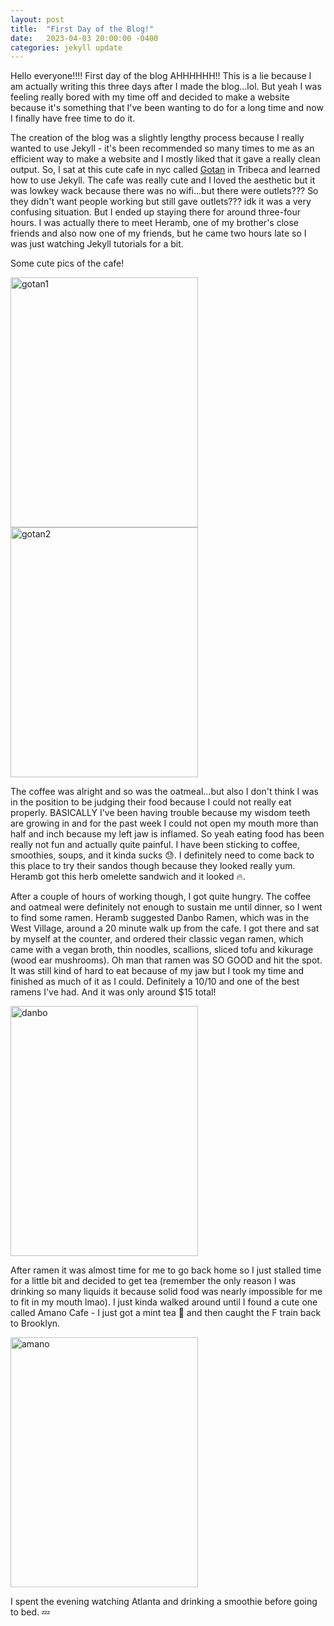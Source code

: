 ```yaml
---
layout: post
title:  "First Day of the Blog!"
date:   2023-04-03 20:00:00 -0400
categories: jekyll update
---
```


Hello everyone!!!! First day of the blog AHHHHHH!!
This is a lie because I am actually writing this three days after I made the blog...lol.
But yeah I was feeling really bored with my time off and decided to make a website because it's something that I've been wanting to do for a long time and now I finally have free time to do it.

The creation of the blog was a slightly lengthy process because I really wanted to use Jekyll - it's been recommended so many times to me as an efficient way to make a website and I mostly liked that it gave a really clean output. So, I sat at this cute cafe in nyc called [Gotan](https://www.gotancafe.com/) in Tribeca and learned how to use Jekyll. The cafe was really cute and I loved the aesthetic but it was lowkey wack because there was no wifi...but there were outlets??? So they didn't want people working but still gave outlets??? idk it was a very confusing situation. But I ended up staying there for around three-four hours. I was actually there to meet Heramb, one of my brother's close friends and also now one of my friends, but he came two hours late so I was just watching Jekyll tutorials for a bit.

Some cute pics of the cafe!
<!-- ![gotan1](anjsri878.github.io/loats/assets/img/03_04_gotan1.JPG) -->


<img src="{{site.baseurl | prepend: site.url}}/assets/img/gallery/03_04_gotan1.JPG" alt="gotan1" width="300" height= "400"/>
<img src="{{site.baseurl | prepend: site.url}}/assets/img/gallery/03_04_gotan2.JPG" alt="gotan2" width="300" height= "400"/>



The coffee was alright and so was the oatmeal...but also I don't think I was in the position to be judging their food because I could not really eat properly. BASICALLY I've been having trouble because my wisdom teeth are growing in and for the past week I could not open my mouth more than half and inch because my left jaw is inflamed. So yeah eating food has been really not fun and actually quite painful. I have been sticking to coffee, smoothies, soups, and it kinda sucks :sweat:. I definitely need to come back to this place to try their sandos though because they looked really yum. Heramb got this herb omelette sandwich and it looked :fire:.

After a couple of hours of working though, I got quite hungry. The coffee and oatmeal were definitely not enough to sustain me until dinner, so I went to find some ramen. Heramb suggested Danbo Ramen, which was in the West Village, around a 20 minute walk up from the cafe. I got there and sat by myself at the counter, and ordered their classic vegan ramen, which came with a vegan broth, thin noodles, scallions, sliced tofu and kikurage (wood ear mushrooms). Oh man that ramen was SO GOOD and hit the spot. It was still kind of hard to eat because of my jaw but I took my time and finished as much of it as I could. Definitely a 10/10 and one of the best ramens I've had. And it was only around $15 total!

<img src="{{site.baseurl | prepend: site.url}}/assets/img/03_04_danbo.JPG" alt="danbo" width="300" height= "400"/>


After ramen it was almost time for me to go back home so I just stalled time for a little bit and decided to get tea (remember the only reason I was drinking so many liquids it because solid food was nearly impossible for me to fit in my mouth lmao). I just kinda walked around until I found a cute one called Amano Cafe - I just got a mint tea :tea: and then caught the F train back to Brooklyn.

<img src="{{site.baseurl | prepend: site.url}}/assets/img/03_04_tea.JPG" alt="amano" width="300" height= "400"/>

I spent the evening watching Atlanta and drinking a smoothie before going to bed. :zzz:
